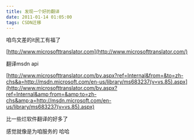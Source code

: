 ```yaml
---
title: 发现一个好的翻译
date: 2011-01-14 01:05:00
tags: CSDN迁移
---
```

   咱鸟文差的it民工有福了

 

 [http://www.microsofttranslator.com](http://www.microsofttranslator.com/)

 

 

 翻译msdn api

 [http://www.microsofttranslator.com/bv.aspx?ref=Internal&from=&to=zh-chs&a=http://msdn.microsoft.com/en-us/library/ms683237(v=vs.85).aspx](http://www.microsofttranslator.com/bv.aspx?ref=Internal&amp;from=&amp;to=zh-chs&amp;a=http://msdn.microsoft.com/en-us/library/ms683237(v=vs.85).aspx)

 

 

 比一些烂软件翻译的好多了 

 

 感觉就像是为咱服务的 哈哈

 

   
 